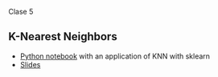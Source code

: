 
Clase 5

## K-Nearest Neighbors

* [Python notebook](knn.ipynb) with an application of KNN with sklearn
* [Slides](https://docs.google.com/presentation/d/1wwd63S2bEpNJC_R7WqEWf5NVgMW6hBRMEXXA80P6vMQ/edit?usp=sharing)
